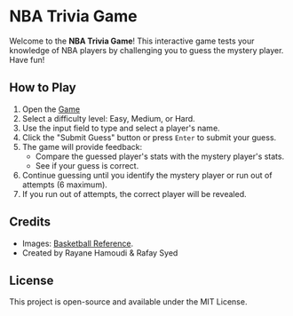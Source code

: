# NBA Trivia Game

Welcome to the **NBA Trivia Game**! This interactive game tests your knowledge of NBA players by challenging you to guess the mystery player. Have fun!

## How to Play

1. Open the [Game](https://rayanehamoudi.github.io/HigherLower/nba.html)
2. Select a difficulty level: Easy, Medium, or Hard.
3. Use the input field to type and select a player's name.
4. Click the "Submit Guess" button or press `Enter` to submit your guess.
5. The game will provide feedback:
   - Compare the guessed player's stats with the mystery player's stats.
   - See if your guess is correct.
6. Continue guessing until you identify the mystery player or run out of attempts (6 maximum).
7. If you run out of attempts, the correct player will be revealed.

## Credits

- Images: [Basketball Reference](https://www.basketball-reference.com).
- Created by Rayane Hamoudi & Rafay Syed

## License

This project is open-source and available under the MIT License.
